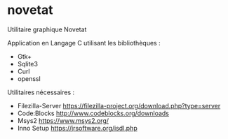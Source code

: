 # novetat
Utilitaire graphique Novetat

Application en Langage C 
utilisant les bibliothèques :
- Gtk+
- Sqlite3
- Curl
- openssl

Utilitaires nécessaires :
- Filezilla-Server	https://filezilla-project.org/download.php?type=server
- Code:Blocks		http://www.codeblocks.org/downloads
- Msys2			https://www.msys2.org/
- Inno Setup		https://jrsoftware.org/isdl.php

